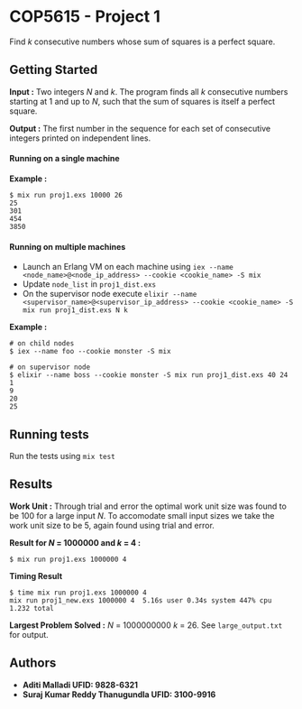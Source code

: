 # COP5615 - Project 1

Find _k_ consecutive numbers whose sum of squares is a perfect square.

## Getting Started

**Input :** Two integers _N_ and _k_. The program finds all _k_ consecutive numbers starting at 1 and up to _N_, such that the sum of squares is itself a perfect square.

**Output :** The first number in the sequence for each set of consecutive integers printed on independent lines.

#### Running on a single machine

**Example :**
```
$ mix run proj1.exs 10000 26
25
301
454
3850
```
#### Running on multiple machines

* Launch an Erlang VM on each machine using `iex --name <node_name>@<node_ip_address> --cookie <cookie_name> -S mix`
* Update `node_list` in `proj1_dist.exs`
* On the supervisor node execute `elixir --name <supervisor_name>@<supervisor_ip_address> --cookie <cookie_name> -S mix run proj1_dist.exs N k `

**Example :**
```
# on child nodes
$ iex --name foo --cookie monster -S mix

# on supervisor node
$ elixir --name boss --cookie monster -S mix run proj1_dist.exs 40 24
1
9
20
25
```
## Running tests

Run the tests using `mix test`

## Results

**Work Unit :** Through trial and error the optimal work unit size was found to be 100 for a large input _N_. To accomodate small input sizes we take the work unit size to be 5, again found using trial and error.

**Result for _N_ = 1000000 and _k_ = 4 :**
```
$ mix run proj1.exs 1000000 4
```
**Timing Result**
```
$ time mix run proj1.exs 1000000 4
mix run proj1_new.exs 1000000 4  5.16s user 0.34s system 447% cpu 1.232 total
```
**Largest Problem Solved :** _N_ = 1000000000 _k_ = 26. See `large_output.txt` for output.


## Authors

* **Aditi Malladi UFID: 9828-6321**
* **Suraj Kumar Reddy Thanugundla UFID: 3100-9916**
